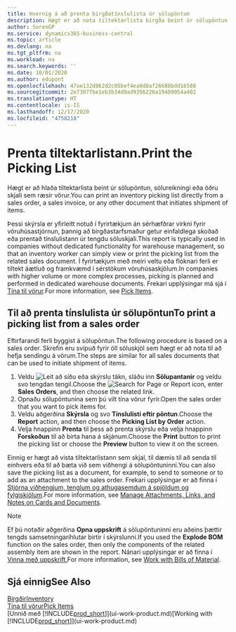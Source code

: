 ```yaml
---
title: Hvernig á að prenta birgðatínslulista úr sölupöntun
description: Hægt er að nota tiltektarlista birgða beint úr sölupöntun, sölu, reikningi og öðrum söluskjölum á útleið.
author: SorenGP
ms.service: dynamics365-business-central
ms.topic: article
ms.devlang: na
ms.tgt_pltfrm: na
ms.workload: na
ms.search.keywords: ''
ms.date: 10/01/2020
ms.author: edupont
ms.openlocfilehash: 47ae132d862d2c05bef4ea0d0af26688bdd16588
ms.sourcegitcommit: 2e7307fbe1eb3b34d0ad9356226a19409054a402
ms.translationtype: HT
ms.contentlocale: is-IS
ms.lasthandoff: 12/17/2020
ms.locfileid: "4758218"
---
```

# <a name="print-the-picking-list"></a><span data-ttu-id="17726-103">Prenta tiltektarlistann.</span><span class="sxs-lookup"><span data-stu-id="17726-103">Print the Picking List</span></span>
<span data-ttu-id="17726-104">Hægt er að hlaða tiltektarlista beint úr sölupöntun, sölureikningi eða öðru skjali sem ræsir vörur.</span><span class="sxs-lookup"><span data-stu-id="17726-104">You can print an inventory picking list directly from a sales order, a sales invoice, or any other document that initiates shipment of items.</span></span>

<span data-ttu-id="17726-105">Þessi skýrsla er yfirleitt notuð í fyrirtækjum án sérhæfðrar virkni fyrir vöruhúsastjórnun, þannig að birgðastarfsmaður getur einfaldlega skoðað eða prentað tínslulistann úr tengdu söluskjali.</span><span class="sxs-lookup"><span data-stu-id="17726-105">This report is typically used in companies without dedicated functionality for warehouse management, so that an inventory worker can simply view or print the picking list from the related sales document.</span></span> <span data-ttu-id="17726-106">Í fyrirtækjum með meiri veltu eða flóknari ferli er tiltekt áætluð og framkvæmd í sérstökum vöruhúsaskjölum.</span><span class="sxs-lookup"><span data-stu-id="17726-106">In companies with higher volume or more complex processes, picking is planned and performed in dedicated warehouse documents.</span></span> <span data-ttu-id="17726-107">Frekari upplýsingar má sjá í [Tína til vörur](warehouse-pick-items.md).</span><span class="sxs-lookup"><span data-stu-id="17726-107">For more information, see [Pick Items](warehouse-pick-items.md).</span></span>

## <a name="to-print-a-picking-list-from-a-sales-order"></a><span data-ttu-id="17726-108">Til að prenta tínslulista úr sölupöntun</span><span class="sxs-lookup"><span data-stu-id="17726-108">To print a picking list from a sales order</span></span>  
<span data-ttu-id="17726-109">Eftirfarandi ferli byggist á sölupöntun.</span><span class="sxs-lookup"><span data-stu-id="17726-109">The following procedure is based on a sales order.</span></span> <span data-ttu-id="17726-110">Skrefin eru svipuð fyrir öll söluskjöl sem hægt er að nota til að hefja sendingu á vörum.</span><span class="sxs-lookup"><span data-stu-id="17726-110">The steps are similar for all sales documents that can be used to initiate shipment of items.</span></span>

1. <span data-ttu-id="17726-111">Veldu ![Leit að síðu eða skýrslu](media/ui-search/search_small.png "Leit að síðu eða skýrslu tákn") tákn, sláðu inn **Sölupantanir** og veldu svo tengdan tengil.</span><span class="sxs-lookup"><span data-stu-id="17726-111">Choose the ![Search for Page or Report](media/ui-search/search_small.png "Search for Page or Report icon") icon, enter **Sales Orders**, and then choose the related link.</span></span>  
2. <span data-ttu-id="17726-112">Opnaðu sölupöntunina sem þú vilt tína vörur fyrir.</span><span class="sxs-lookup"><span data-stu-id="17726-112">Open the sales order that you want to pick items for.</span></span>  
3. <span data-ttu-id="17726-113">Veldu aðgerðina **Skýrsla** og svo **Tínslulisti eftir pöntun**.</span><span class="sxs-lookup"><span data-stu-id="17726-113">Choose the **Report** action, and then choose the **Picking List by Order** action.</span></span>  
4. <span data-ttu-id="17726-114">Velja hnappinn **Prenta** til þess að prenta skýrslu eða velja hnappinn **Forskoðun** til að birta hana á skjánum.</span><span class="sxs-lookup"><span data-stu-id="17726-114">Choose the **Print** button to print the picking list or choose the **Preview** button to view it on the screen.</span></span>

<span data-ttu-id="17726-115">Einnig er hægt að vista tiltektarlistann sem skjal, til dæmis til að senda til einhvers eða til að bæta við sem viðhengi á sölupöntuninni.</span><span class="sxs-lookup"><span data-stu-id="17726-115">You can also save the picking list as a document, for example, to send to someone or to add as an attachment to the sales order.</span></span> <span data-ttu-id="17726-116">Frekari upplýsingar er að finna í [Stjórna viðhengjum, tenglum og athugasemdum á spjöldum og fylgiskjölum](ui-how-add-link-to-record.md).</span><span class="sxs-lookup"><span data-stu-id="17726-116">For more information, see [Manage Attachments, Links, and Notes on Cards and Documents](ui-how-add-link-to-record.md).</span></span>

> [!NOTE]
> <span data-ttu-id="17726-117">Ef þú notaðir aðgerðina **Opna uppskrift** á sölupöntuninni eru aðeins þættir tengds samsetningaríhlutar birtir í skýrslunni.</span><span class="sxs-lookup"><span data-stu-id="17726-117">If you used the **Explode BOM** function on the sales order, then only the components of the related assembly item are shown in the report.</span></span> <span data-ttu-id="17726-118">Nánari upplýsingar er að finna í [Vinna með uppskrift.](inventory-how-work-BOMs.md)</span><span class="sxs-lookup"><span data-stu-id="17726-118">For more information, see [Work with Bills of Material](inventory-how-work-BOMs.md).</span></span>

## <a name="see-also"></a><span data-ttu-id="17726-119">Sjá einnig</span><span class="sxs-lookup"><span data-stu-id="17726-119">See Also</span></span>  
[<span data-ttu-id="17726-120">Birgðir</span><span class="sxs-lookup"><span data-stu-id="17726-120">Inventory</span></span>](inventory-manage-inventory.md)  
[<span data-ttu-id="17726-121">Tína til vörur</span><span class="sxs-lookup"><span data-stu-id="17726-121">Pick Items</span></span>](warehouse-pick-items.md)  
<span data-ttu-id="17726-122">[Unnið með [!INCLUDE[prod_short](includes/prod_short.md)]](ui-work-product.md)</span><span class="sxs-lookup"><span data-stu-id="17726-122">[Working with [!INCLUDE[prod_short](includes/prod_short.md)]](ui-work-product.md)</span></span>   
